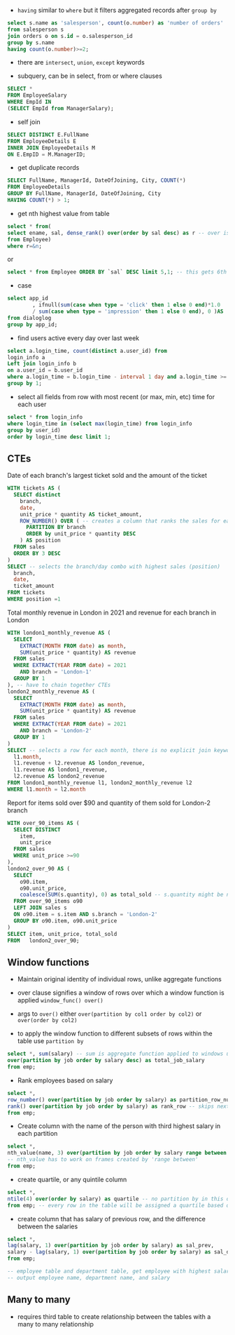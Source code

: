 * `having` similar to `where` but it filters aggregated records after `group by`
```sql
select s.name as 'salesperson', count(o.number) as 'number of orders'
from salesperson s
join orders o on s.id = o.salesperson_id
group by s.name
having count(o.number)>=2;
```

* there are `intersect`, `union`, `except` keywords

* subquery, can be in select, from or where clauses
```sql
SELECT *
FROM EmployeeSalary
WHERE EmpId IN 
(SELECT EmpId from ManagerSalary);
```

* self join
```sql
SELECT DISTINCT E.FullName
FROM EmployeeDetails E
INNER JOIN EmployeeDetails M
ON E.EmpID = M.ManagerID;
```

* get duplicate records
```sql
SELECT FullName, ManagerId, DateOfJoining, City, COUNT(*)
FROM EmployeeDetails
GROUP BY FullName, ManagerId, DateOfJoining, City
HAVING COUNT(*) > 1;
```

* get nth highest value from table
```sql
select * from(
select ename, sal, dense_rank() over(order by sal desc) as r -- over is used with window functions
from Employee)
where r=&n;
```
or
```sql
select * from Employee ORDER BY `sal` DESC limit 5,1; -- this gets 6th highest, limit n-1, 1 gets nth highest
```

* case
```sql
select app_id
        , ifnull(sum(case when type = 'click' then 1 else 0 end)*1.0
        / sum(case when type = 'impression' then 1 else 0 end), 0 )AS 'CTR(click through rate)'
from dialoglog
group by app_id;
```

* find users active every day over last week
```sql
select a.login_time, count(distinct a.user_id) from 
login_info a
Left join login_info b
on a.user_id = b.user_id
where a.login_time = b.login_time - interval 1 day and a.login_time >= date_sub(curdate(), interval 7 day)
group by 1;
```

* select all fields from row with most recent (or max, min, etc) time for each user
```sql
select * from login_info
where login_time in (select max(login_time) from login_info
group by user_id)
order by login_time desc limit 1;
```

## CTEs
Date of each branch's largest ticket sold and the amount of the ticket
```sql
WITH tickets AS (
  SELECT distinct
    branch,
    date,
    unit_price * quantity AS ticket_amount,
    ROW_NUMBER() OVER ( -- creates a column that ranks the sales for each branch per day, another window function
      PARTITION BY branch
      ORDER by unit_price * quantity DESC
    ) AS position
  FROM sales
  ORDER BY 3 DESC
)
SELECT -- selects the branch/day combo with highest sales (position)
  branch,
  date,
  ticket_amount
FROM tickets
WHERE position =1
```

Total monthly revenue in London in 2021 and revenue for each branch in London
```sql
WITH london1_monthly_revenue AS (
  SELECT
    EXTRACT(MONTH FROM date) as month,
    SUM(unit_price * quantity) AS revenue
  FROM sales
  WHERE EXTRACT(YEAR FROM date) = 2021
    AND branch = 'London-1'
  GROUP BY 1
), -- have to chain together CTEs
london2_monthly_revenue AS (
  SELECT
    EXTRACT(MONTH FROM date) as month,
    SUM(unit_price * quantity) AS revenue
  FROM sales
  WHERE EXTRACT(YEAR FROM date) = 2021
    AND branch = 'London-2'
  GROUP BY 1
)
SELECT -- selects a row for each month, there is no explicit join keyword, this syntax is implicit join which is identical
  l1.month,
  l1.revenue + l2.revenue AS london_revenue,
  l1.revenue AS london1_revenue,
  l2.revenue AS london2_revenue
FROM london1_monthly_revenue l1, london2_monthly_revenue l2
WHERE l1.month = l2.month
```

Report for items sold over $90 and quantity of them sold for London-2 branch
```sql
WITH over_90_items AS (
  SELECT DISTINCT
    item,
    unit_price
  FROM sales
  WHERE unit_price >=90
),
london2_over_90 AS (
  SELECT
    o90.item,
    o90.unit_price,
    coalesce(SUM(s.quantity), 0) as total_sold -- s.quantity might be null because of left join, coalesce returns first non null value from its args
  FROM over_90_items o90
  LEFT JOIN sales s
  ON o90.item = s.item AND s.branch = 'London-2'
  GROUP BY o90.item, o90.unit_price
)
SELECT item, unit_price, total_sold
FROM   london2_over_90;
```

## Window functions
* Maintain original identity of individual rows, unlike aggregate functions
* over clause signifies a window of rows over which a window function is applied `window_func() over()`
* args to `over()` either `over(partition by col1 order by col2)` or `over(order by col2)`

* to apply the window function to different subsets of rows within the table use `partition by`
```sql
select *, sum(salary) -- sum is aggregate function applied to windows using over
over(partition by job order by salary desc) as total_job_salary
from emp;
```

* Rank employees based on salary
```sql
select *, 
row_number() over(partition by job order by salary) as partition_row_number, -- won't allow ties
rank() over(partition by job order by salary) as rank_row -- skips next rank if there is a tie, dense_rank doesn't do this
from emp;
```

* Create column with the name of the person with third highest salary in each partition
```sql
select *, 
nth_value(name, 3) over(partition by job order by salary range between unbounded preceding and unbounded following) as third_highest,
-- nth_value has to work on frames created by 'range between'
from emp;
```

* create quartile, or any quintile column
```sql
select *,
ntile(4) over(order by salary) as quartile -- no partition by in this over(), can use partition by if you want quintiles for different groups
from emp; -- every row in the table will be assigned a quartile based on the entire table
```

* create column that has salary of previous row, and the difference between the salaries
```sql
select *,
lag(salary, 1) over(partition by job order by salary) as sal_prev,
salary - lag(salary, 1) over(partition by job order by salary) as sal_diff
from emp;
```

```sql
-- employee table and department table, get employee with highest salary in each department
-- output employee name, department name, and salary
```
## Many to many
* requires third table to create relationship between the tables with a many to many relationship